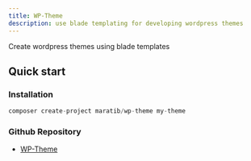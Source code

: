```yaml
---
title: WP-Theme
description: use blade templating for developing wordpress themes
---
```


Create wordpress themes using blade templates

## Quick start

### Installation

```php
composer create-project maratib/wp-theme my-theme
```

### Github Repository

- <a href="https://github.com/maratib/wp-theme" target="_blank">WP-Theme</a>
